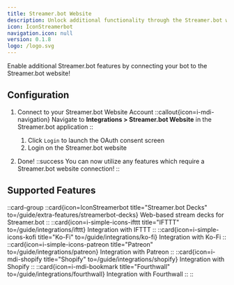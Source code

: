 ```yaml
---
title: Streamer.bot Website
description: Unlock additional functionality through the Streamer.bot website
icon: IconStreamerbot
navigation.icon: null
version: 0.1.8
logo: /logo.svg
---
```


Enable additional Streamer.bot features by connecting your bot to the Streamer.bot website!

## Configuration

1. Connect to your Streamer.bot Website Account
    ::callout{icon=i-mdi-navigation}
    Navigate to **Integrations > Streamer.bot Website** in the Streamer.bot application
    ::

    1. Click `Login` to launch the OAuth consent screen
    2. Login on the Streamer.bot website

2. Done!
    ::success
    You can now utilize any features which require a Streamer.bot website connection!
    ::

## Supported Features
::card-group
  ::card{icon=IconStreamerbot title="Streamer.bot Decks" to=/guide/extra-features/streamerbot-decks}
  Web-based stream decks for Streamer.bot
  ::
  ::card{icon=i-simple-icons-ifttt title="IFTTT" to=/guide/integrations/ifttt}
  Integration with IFTTT
  ::
  ::card{icon=i-simple-icons-kofi title="Ko-Fi" to=/guide/integrations/ko-fi}
  Integration with Ko-Fi
  ::
  ::card{icon=i-simple-icons-patreon title="Patreon" to=/guide/integrations/patreon}
  Integration with Patreon
  ::
  ::card{icon=i-mdi-shopify title="Shopify" to=/guide/integrations/shopify}
  Integration with Shopify
  ::
  ::card{icon=i-mdi-bookmark title="Fourthwall" to=/guide/integrations/fourthwall}
  Integration with Fourthwall
  ::
::